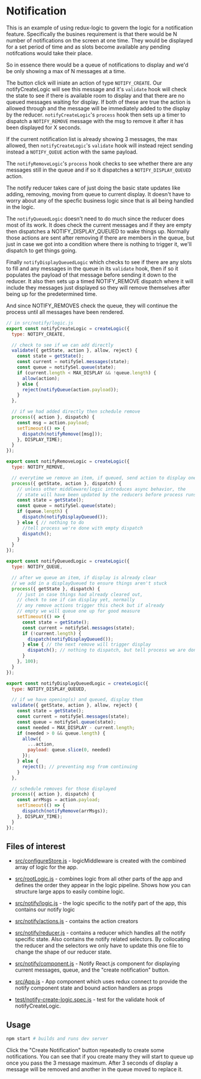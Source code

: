 # Notification

This is an example of using redux-logic to govern the logic for a notification feature. Specifically the busines requirement is that there would be N number of notifications on the screen at one time. They would be displayed for a set period of time and as slots become available any pending notifcations would take their place.

So in essence there would be a queue of notifications to display and we'd be only showing a max of N messages at a time.

The button click will iniate an action of type `NOTIFY_CREATE`. Our notifyCreateLogic will see this message and it's `validate` hook will check the state to see if there is available room to display and that there are no queued messages waiting for display. If both of these are true the action is allowed through and the message will be immediately added to the display by the reducer. `notifyCreateLogic`'s `process` hook then sets up a timer to dispatch a `NOTIFY_REMOVE` message with the msg to remove it after it has been displayed for X seconds.

If the current notification list is already showing 3 messages, the max allowed, then `notifyCreateLogic`'s `validate` hook will instead reject sending instead a `NOTIFY_QUEUE` action with the same payload.

The `notifyRemoveLogic`'s `process` hook checks to see whether there are any messages still in the queue and if so it dispatches a `NOTIFY_DISPLAY_QUEUED` action.

The notify reducer takes care of just doing the basic state updates like adding, removing, moving from queue to current display. It doesn't have to worry about any of the specfic business logic since that is all being handled in the logic.

The `notifyQueuedLogic` doesn't need to do much since the reducer does most of its work. It does check the current messages and if they are empty then dispatches a NOTIFY_DISPLAY_QUEUED to wake things up. Normally those actions are sent after removing if there are members in the queue, but just in case we got into a condition where there is nothing to trigger it, we'll dispatch to get things going.

Finally `notifyDisplayQueuedLogic` which checks to see if there are any slots to fill and any messages in the queue in its `validate` hook, then if so it populates the payload of that message before sending it down to the reducer. It also then sets up a timed NOTIFY_REMOVE dispatch where it will include they messages just displayed so they will remove themselves after being up for the predetermined time.

And since NOTIFY_REMOVES check the queue, they will continue the process until all messages have been rendered.




```js
// in src/notify/logic.js
export const notifyCreateLogic = createLogic({
  type: NOTIFY_CREATE,

  // check to see if we can add directly
  validate({ getState, action }, allow, reject) {
    const state = getState();
    const current = notifySel.messages(state);
    const queue = notifySel.queue(state);
    if (current.length < MAX_DISPLAY && !queue.length) {
      allow(action);
    } else {
      reject(notifyQueue(action.payload));
    }
  },

  // if we had added directly then schedule remove
  process({ action }, dispatch) {
    const msg = action.payload;
    setTimeout(() => {
      dispatch(notifyRemove([msg]));
    }, DISPLAY_TIME);
  }
});

export const notifyRemoveLogic = createLogic({
  type: NOTIFY_REMOVE,

  // everytime we remove an item, if queued, send action to display one
  process({ getState, action }, dispatch) {
    // unless other middleware/logic introduces async behavior, the
    // state will have been updated by the reducers before process runs
    const state = getState();
    const queue = notifySel.queue(state);
    if (queue.length) {
      dispatch(notifyDisplayQueued());
    } else { // nothing to do
      //tell process we're done with empty dispatch
      dispatch();
    }
  }
});

export const notifyQueuedLogic = createLogic({
  type: NOTIFY_QUEUE,

  // after we queue an item, if display is already clear
  // we add in a displayQueued to ensure things aren't stuck
  process({ getState }, dispatch) {
    // just in case things had already cleared out,
    // check to see if can display yet, normally
    // any remove actions trigger this check but if already
    // empty we will queue one up for good measure
    setTimeout(() => {
      const state = getState();
      const current = notifySel.messages(state);
      if (!current.length) {
        dispatch(notifyDisplayQueued());
      } else { // the next remove will trigger display
        dispatch(); // nothing to dispatch, but tell process we are done
      }
    }, 100);
  }
});

export const notifyDisplayQueuedLogic = createLogic({
  type: NOTIFY_DISPLAY_QUEUED,

  // if we have opening(s) and queued, display them
  validate({ getState, action }, allow, reject) {
    const state = getState();
    const current = notifySel.messages(state);
    const queue = notifySel.queue(state);
    const needed = MAX_DISPLAY - current.length;
    if (needed > 0 && queue.length) {
      allow({
        ...action,
        payload: queue.slice(0, needed)
      });
    } else {
      reject(); // preventing msg from continuing
    }
  },

  // schedule removes for those displayed
  process({ action }, dispatch) {
    const arrMsgs = action.payload;
    setTimeout(() => {
      dispatch(notifyRemove(arrMsgs));
    }, DISPLAY_TIME);
  }
});
```

## Files of interest

 - [src/configureStore.js](./src/configureStore.js) - logicMiddleware is created with the combined array of logic for the app.

 - [src/rootLogic.js](./src/rootLogic.js) - combines logic from all other parts of the app and defines the order they appear in the logic pipeline. Shows how you can structure large apps to easily combine logic.

 - [src/notify/logic.js](./src/notify/logic.js) - the logic specific to the notify part of the app, this contains our notify logic

 - [src/notify/actions.js](./src/notify/actions.js) - contains the action creators

 - [src/notify/reducer.js](./src/notify/reducer.js) - contains a reducer which handles all the notify specific state. Also contains the notify related selectors. By collocating the reducer and the selectors we only have to update this one file to change the shape of our reducer state.

 - [src/notify/component.js](./src/notify/component.js) - Notify React.js component for displaying current messages, queue, and the "create notification" button.

 - [src/App.js](./src/App.js) - App component which uses redux connect to provide the notify component state and bound action handlers as props

 - [test/notify-create-logic.spec.js](./test/notify-create-logic.spec.js) - test for the validate hook of notifyCreateLogic.

## Usage

```bash
npm start # builds and runs dev server
```

Click the "Create Notification" button repeatedly to create some notifications. You can see that if you create many they will start to queue up once you pass the 3 message maximum. After 3 seconds of display a message will be removed and another in the queue moved to replace it.
